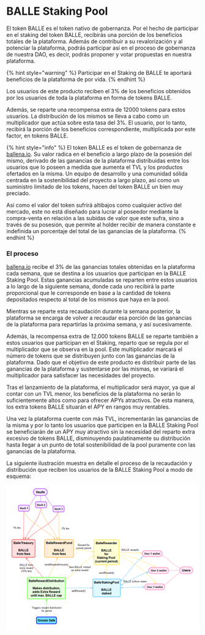 # BALLE Staking Pool

El token BALLE es el token nativo de gobernanza. Por el hecho de participar en el staking del token BALLE, recibirás una porción de los beneficios totales de la plataforma. Además de contribuir a su revalorización y al potenciar la plataforma, podrás participar así en el proceso de gobernanza de nuestra DAO, es decir, podrás proponer y votar propuestas en nuestra plataforma.

{% hint style="warning" %}
Participar en el Staking de BALLE te aportará beneficios de la plataforma de por vida.
{% endhint %}

Los usuarios de este producto reciben el 3% de los beneficios obtenidos por los usuarios de toda la plataforma en forma de tokens BALLE. 

Además, se reparte una recompensa extra de 12000 tokens para estos usuarios. La distribución de los mismos se lleva a cabo como un multiplicador que actúa sobre esta tasa del 3%. El usuario, por lo tanto, recibirá la porción de los beneficios correspondiente, multiplicada por este factor, en tokens BALLE.

{% hint style="info" %}
El token BALLE es el token de gobernanza de [ballena.io](https://ballena.io/). Su valor radica en el beneficio a largo plazo de la posesión del mismo, derivado de las ganancias de la plataforma distribuidas entre los usuarios que lo poseen a medida que aumenta el TVL y los productos ofertados en la misma. Un equipo de desarrollo y una comunidad sólida centrada en la sostenibilidad del proyecto a largo plazo, así como un suministro limitado de los tokens, hacen del token BALLE un bien muy preciado. 

Así como el valor del token sufrirá altibajos como cualquier activo del mercado, este no está diseñado para lucrar al poseedor mediante la compra-venta en relación a las subidas de valor que este sufra, sino a través de su posesión, que permite al holder recibir de manera constante e indefinida un porcentaje del total de las ganancias de la plataforma.
{% endhint %}

### 

### El proceso

[ballena.io](https://ballena.io/) recibe el 3% de las ganancias totales obtenidas en la plataforma cada semana, que se destina a los usuarios que participan en la BALLE Staking Pool. Estas ganancias acumuladas se reparten entre estos usuarios a lo largo de la siguiente semana, donde cada uno recibirá la parte proporcional que le corresponde en base a la cantidad de tokens depositados respecto al total de los mismos que haya en la pool.

Mientras se reparte esta recaudación durante la semana posterior, la plataforma se encarga de volver a  recaudar esa porción de las ganancias de la plataforma para repartirlas la próxima semana, y así sucesivamente. 

Además, la recompensa extra de 12.000 tokens BALLE se reparte también a estos usuarios que participan en el Staking, reparto que se regula por el multiplicador que se observa en la pool. Este multiplicador marcará el número de tokens que se distribuyen junto con las ganancias de la plataforma. Dado que el objetivo de este producto es distribuir parte de las ganancias de la plataforma y sustentarse por las mismas, se variará el multiplicador para satisfacer las necesidades del proyecto. 

Tras el lanzamiento de la plataforma, el multiplicador será mayor, ya que al contar con un TVL menor, los beneficios de la plataforma no serán lo suficientemente altos como para ofrecer APYs atractivos. De esta manera, los extra tokens BALLE situarán el APY en rangos muy rentables.

Una vez la plataforma cuente con más TVL, incrementarán las ganancias de la misma y por lo tanto los usuarios que participen en la BALLE Staking Pool se beneficiarán de un APY muy atractivo sin la necesidad del reparto extra excesivo de tokens BALLE, disminuyendo paulatinamente su distribución hasta llegar a un punto de total sostenibilidad de la pool puramente con las ganancias de la plataforma.

La siguiente ilustración muestra en detalle el proceso de la recaudación y distribución que reciben los usuarios de la BALLE Staking Pool a modo de esquema:



![](../../.gitbook/assets/ballestaking.png)

 



